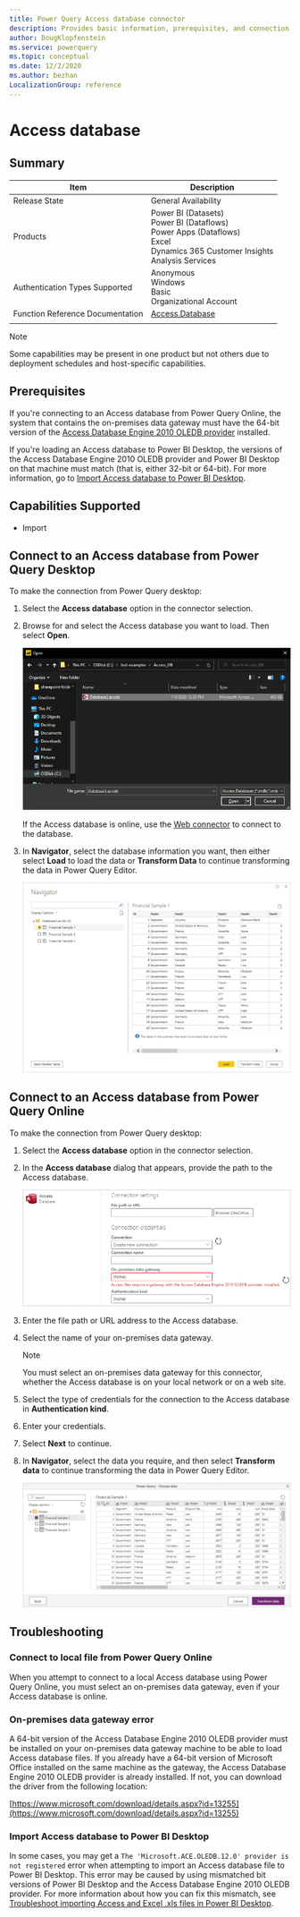 ```yaml
---
title: Power Query Access database connector
description: Provides basic information, prerequisites, and connection instructions, along with tips about using the on-premises data gateway and fixing mismatched bit versions.
author: DougKlopfenstein
ms.service: powerquery
ms.topic: conceptual
ms.date: 12/2/2020
ms.author: bezhan
LocalizationGroup: reference
---
```


# Access database
 
## Summary
 
| Item | Description |
| ---- | ----------- |
| Release State | General Availability |
| Products | Power BI (Datasets)<br/>Power BI (Dataflows)<br/>Power Apps (Dataflows)<br/>Excel<br/>Dynamics 365 Customer Insights<br/>Analysis Services |
| Authentication Types Supported | Anonymous<br/>Windows<br/>Basic<br/>Organizational Account |
| Function Reference Documentation | [Access.Database](/powerquery-m/access-database) |
| | |

>[!Note]
> Some capabilities may be present in one product but not others due to deployment schedules and host-specific capabilities.

## Prerequisites

If you're connecting to an Access database from Power Query Online, the system that contains the on-premises data gateway must have the 64-bit version of the [Access Database Engine 2010 OLEDB provider](https://www.microsoft.com/download/details.aspx?id=13255) installed. 

If you're loading an Access database to Power BI Desktop, the versions of the Access Database Engine 2010 OLEDB provider and Power BI Desktop on that machine must match (that is, either 32-bit or 64-bit). For more information, go to [Import Access database to Power BI Desktop](#import-access-database-to-power-bi-desktop).
 
## Capabilities Supported
* Import
    
## Connect to an Access database from Power Query Desktop

To make the connection from Power Query desktop:
 
1. Select the **Access database** option in the connector selection.
 
2. Browse for and select the Access database you want to load. Then select **Open**. 

   ![Enter the Access database connection](./media/access-database/select-database.png)

   If the Access database is online, use the [Web connector](./web/web.md) to connect to the database.

3. In **Navigator**, select the database information you want, then either select **Load** to load the data or **Transform Data** to continue transforming the data in Power Query Editor.

    ![Select the data you want to import in the Navigator](./media/access-database/navigator-desktop.png)

## Connect to an Access database from Power Query Online

To make the connection from Power Query desktop:

1. Select the **Access database** option in the connector selection.

2. In the **Access database** dialog that appears, provide the path to the Access database.

      ![Enter Access database online connection](./media/access-database/online-select-database.png)

3. Enter the file path or URL address to the Access database.

4. Select the name of your on-premises data gateway.

      >[!Note]
      > You must select an on-premises data gateway for this connector, whether the Access database is on your local network or on a web site.

5. Select the type of credentials for the connection to the Access database in **Authentication kind**.

6. Enter your credentials.

7. Select **Next** to continue.

4. In **Navigator**, select the data you require, and then select **Transform data** to continue transforming the data in Power Query Editor.

    ![Select the data you want in the Navigator](./media/access-database/navigator-online.png)

## Troubleshooting

### Connect to local file from Power Query Online

When you attempt to connect to a local Access database using Power Query Online, you must select an on-premises data gateway, even if your Access database is online.

### On-premises data gateway error

A 64-bit version of the Access Database Engine 2010 OLEDB provider must be installed on your on-premises data gateway machine to be able to load Access database files. If you already have a 64-bit version of Microsoft Office installed on the same machine as the gateway, the Access Database Engine 2010 OLEDB provider is already installed. If not, you can download the driver from the following location:

[https://www.microsoft.com/download/details.aspx?id=13255](https://www.microsoft.com/download/details.aspx?id=13255)

### Import Access database to Power BI Desktop

In some cases, you may get a `The 'Microsoft.ACE.OLEDB.12.0' provider is not registered` error when attempting to import an Access database file to Power BI Desktop. This error may be caused by using mismatched bit versions of Power BI Desktop and the Access Database Engine 2010 OLEDB provider. For more information about how you can fix this mismatch, see [Troubleshoot importing Access and Excel .xls files in Power BI Desktop](/power-bi/connect-data/desktop-access-database-errors).